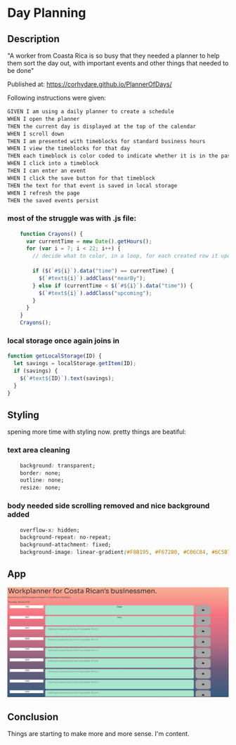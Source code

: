 # Day Planning

## Description

"A worker from Coasta Rica is so busy that they needed a planner to help them sort the day out, with important events and other things that needed to be done"

Published at: https://corhydare.github.io/PlannerOfDays/

Following instructions were given:

```md
GIVEN I am using a daily planner to create a schedule
WHEN I open the planner
THEN the current day is displayed at the top of the calendar
WHEN I scroll down
THEN I am presented with timeblocks for standard business hours
WHEN I view the timeblocks for that day
THEN each timeblock is color coded to indicate whether it is in the past, present, or future
WHEN I click into a timeblock
THEN I can enter an event
WHEN I click the save button for that timeblock
THEN the text for that event is saved in local storage
WHEN I refresh the page
THEN the saved events persist
```

### most of the struggle was with .js file:

```javascript
    function Crayons() {
      var currentTime = new Date().getHours();
      for (var i = 7; i < 22; i++) {
        // decide what to color, in a loop, for each created row it updates the time and color.

        if ($(`#${i}`).data("time") == currentTime) {
          $(`#text${i}`).addClass("nearBy");
        } else if (currentTime < $(`#${i}`).data("time")) {
          $(`#text${i}`).addClass("upcoming");
        }
      }
    }
    Crayons();
```

### local storage once again joins in

```javascript
function getLocalStorage(ID) {
  let savings = localStorage.getItem(ID);
  if (savings) {
    $(`#text${ID}`).text(savings);
  }
}
```

## Styling

spening more time with styling now. pretty things are beatiful:

### text area cleaning

```css
    background: transparent;
    border: none;
    outline: none;
    resize: none;
```

### body needed side scrolling removed and nice background added

```css
    overflow-x: hidden;
    background-repeat: no-repeat;
    background-attachment: fixed;
    background-image: linear-gradient(#F8B195, #F67280, #C06C84, #6C5B7B, #355C7D);
```

## App

![Quiz is progress](screen.png)

## Conclusion

Things are starting to make more and more sense. I'm content.

